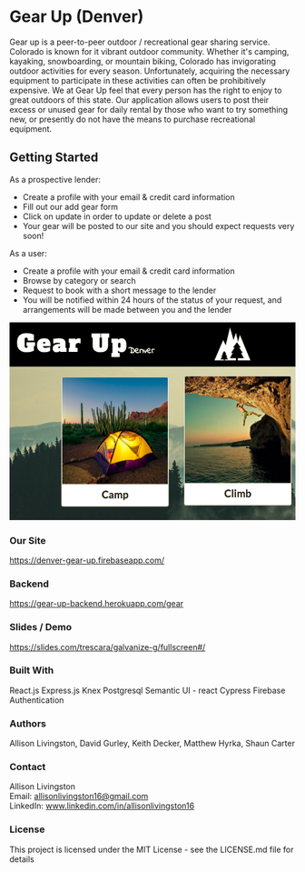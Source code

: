# **Gear Up (Denver)**

Gear up is a peer-to-peer outdoor / recreational gear sharing service. Colorado is
known for it vibrant outdoor community. Whether it's camping, kayaking, snowboarding, or
mountain biking, Colorado has invigorating outdoor activities for every season. Unfortunately,
acquiring the necessary equipment to participate in these activities can often be prohibitively expensive.
We at Gear Up feel that every person has the right to enjoy to great outdoors of this state. Our application
allows users to post their excess or unused gear for daily rental by those who want to try something new,
or presently do not have the means to purchase recreational equipment.

## **Getting Started**


As a prospective lender:
  - Create a profile with your email & credit card information
  - Fill out our add gear form
  - Click on update in order to update or delete a post
  - Your gear will be posted to our site and you should expect requests very soon!

As a user:
  - Create a profile with your email & credit card information
  - Browse by category or search
  - Request to book with a short message to the lender
  - You will be notified within 24 hours of the status of your request, and arrangements will be made
    between you and the lender

![website screenshot](./GearUp-Screenshot.png)

### **Our Site**
https://denver-gear-up.firebaseapp.com/

### **Backend**
https://gear-up-backend.herokuapp.com/gear

### **Slides / Demo**
https://slides.com/trescara/galvanize-g/fullscreen#/


### **Built With**
React.js
Express.js
Knex
Postgresql
Semantic UI - react
Cypress
Firebase Authentication

### **Authors**
Allison Livingston, David Gurley, Keith Decker, Matthew Hyrka, Shaun Carter

### **Contact**
Allison Livingston <br />
Email: allisonlivingston16@gmail.com <br />
LinkedIn: www.linkedin.com/in/allisonlivingston16
### **License**
This project is licensed under the MIT License - see the LICENSE.md file for details
